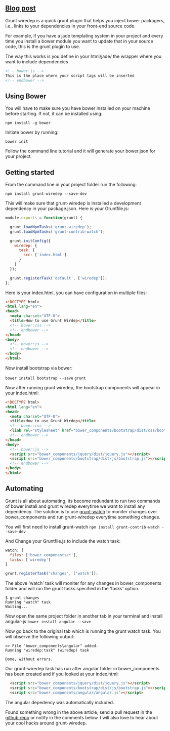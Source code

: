 ## [Blog post](http://grunt-tasks.com/grunt-wiredep/ "grunt wiredep")

Grunt wiredep is a quick grunt plugin that helps you inject bower packagers, i.e., links to your dependencies in your front-end source code.

For example, if you have a jade templating system in your project and every time you install a bower module you want to update that in your source code, this is the grunt plugin to use.

The way this works is you define in your html/jade/<insert templating engine> the wrapper where you want to include dependencies

```html
<!-- bower:js -->
This is the place where your script tags will be inserted
<!-- endbower -->
```

## Using Bower

You will have to make sure you have bower installed on your machine before starting.
If not, it can be installed using:

`npm install -g bower`

Initiate bower by running:

`bower init`

Follow the command line tutorial and it will generate your bower.json for your project.

## Getting started

From the command line in your project folder run the following:

`npm install grunt-wiredep --save-dev`

This will make sure that grunt-wiredep is installed a development dependency in your package.json.
Here is your Gruntfile.js:
```js
module.exports = function(grunt) {

  grunt.loadNpmTasks('grunt-wiredep');
  grunt.loadNpmTasks('grunt-contrib-watch');

  grunt.initConfig({
    wiredep: {
      task: {
        src: ['index.html']
      }
    }
  });

  grunt.registerTask('default', ['wiredep']);
};
```

Here is your index.html, you can have configuration in multiple files:

```html
<!DOCTYPE html>
<html lang="en">
<head>
  <meta charset="UTF-8">
  <title>How to use Grunt Wirdep</title>
  <!-- bower:css -->
  <!-- endbower -->
</head>
<body>
  <!-- bower:js -->
  <!-- endbower -->
</body>
</html>
```

Now install bootstrap via bower:

`bower install bootstrap --save`
`grunt`

Now after running grunt wiredep, the bootstrap components will appear in your index.html:

```html
<!DOCTYPE html>
<html lang="en">
<head>
  <meta charset="UTF-8">
  <title>How to use Grunt Wirdep</title>
  <!-- bower:css -->
  <link rel="stylesheet" href="bower_components/bootstrap/dist/css/bootstrap.css" />
  <!-- endbower -->
</head>
<body>
  <!-- bower:js -->
  <script src="bower_components/jquery/dist/jquery.js"></script>
  <script src="bower_components/bootstrap/dist/js/bootstrap.js"></script>
  <!-- endbower -->
</body>
</html>
```

## Automating

Grunt is all about automating, its become redundant to run two commands of bower install and grunt wiredep everytime we want to install any dependency.
The solution is to use [grunt-watch](http://grunt-tasks.com/grunt-contrib-watch/) to moniter changes over bower_components and run grunt-wiredep everytime something changes.

You will first need to install grunt-watch
`npm install grunt-contrib-watch --save-dev`

And Change your Gruntfile.js to include the watch task:
```js
watch: {
  files: ['bower_components/*'],
  tasks: ['wiredep']
}

grunt.registerTask('changes', ['watch']);
```

The above 'watch' task will moniter for any changes in bower_components folder and will run the grunt tasks specified in the 'tasks' option.

```
$ grunt changes
Running "watch" task
Waiting...
```

Now open the same project folder in another tab in your terminal and install angular-js
`bower install angular --save`

Now go back to the original tab which is running the grunt watch task. You will observe the following output:

```
>> File "bower_components\angular" added.
Running "wiredep:task" (wiredep) task

Done, without errors.
```

Our grunt-wiredep task has run after angular folder in bower_components has been created and if you looked at your index.html:

```html
  <script src="bower_components/jquery/dist/jquery.js"></script>
  <script src="bower_components/bootstrap/dist/js/bootstrap.js"></script>
  <script src="bower_components/angular/angular.js"></script>
```

The angular depedency was automatically included.

Found something wrong in the above article, send a pull request in the [github repo](http://github.com/kanakiyajay/grunt-tasks/19-grunt-wiredep/) or notify in the comments below.
I will also love to hear about your cool hacks around grunt-wiredep.
